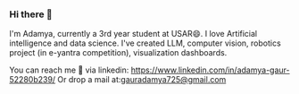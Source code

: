 ### Hi there 👋

<!--
**Adamya113/Adamya113** is a ✨ _special_ ✨ repository because its `README.md` (this file) appears on your GitHub profile.

Here are some ideas to get you started:

- 🔭 I’m currently working on ...
- 🌱 I’m currently learning ...
- 👯 I’m looking to collaborate on ...
- 🤔 I’m looking for help with ...
- 💬 Ask me about ...
- 📫 How to reach me: ...
- 😄 Pronouns: ...
- ⚡ Fun fact: ...
-->
I'm Adamya, currently a 3rd year student at USAR😄. I love Artificial intelligence and data science. 
I've created LLM, computer vision, robotics project (in e-yantra competition), visualization dashboards. 

You can reach me 💬 via linkedin: https://www.linkedin.com/in/adamya-gaur-52280b239/
Or drop a mail at:gauradamya725@gmail.com
